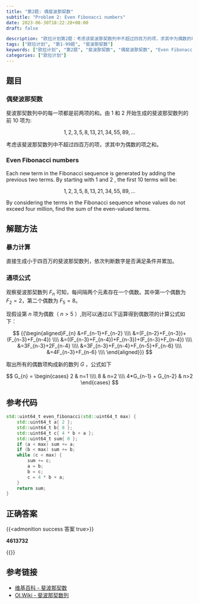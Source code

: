 ```yaml
---
title: "第2题: 偶斐波那契数"
subtitle: "Problem 2: Even Fibonacci numbers"
date: 2023-06-30T18:22:28+08:00
draft: false

description: "欧拉计划第2题：考虑该斐波那契数列中不超过四百万的项，求其中为偶数的项之和"
tags: ["欧拉计划", "第1-99题", "斐波那契数"]
keywords: ["欧拉计划", "第2题", "斐波那契数", "偶斐波那契数", "Even Fibonacci numbers"]
categories: ["欧拉计划"]
---
```

## 题目

### 偶斐波那契数

斐波那契数列中的每一项都是前两项的和。由 $1$ 和 $2$ 开始生成的斐波那契数列的前 $10$ 项为:

$$
1, 2, 3, 5, 8, 13, 21, 34, 55, 89, \ldots
$$

考虑该斐波那契数列中不超过四百万的项，求其中为偶数的项之和。

### Even Fibonacci numbers

Each new term in the Fibonacci sequence is generated by adding the previous two terms. By starting with $1$ and $2$ , the first $10$ terms will be:

$$
1, 2, 3, 5, 8, 13, 21, 34, 55, 89, \ldots
$$

By considering the terms in the Fibonacci sequence whose values do not exceed four million, find the sum of the even-valued terms.

## 解题方法

### 暴力计算

直接生成小于四百万的斐波那契数列，依次判断数字是否满足条件并累加。

### 通项公式

观察斐波那契数列 $F_{n}$ 可知，每间隔两个元素存在一个偶数。其中第一个偶数为 $F_{2}=2$，第二个偶数为 $F_{5}=8$。

现假设第 $n$ 项为偶数（ $n>5$ ）,则可以通过以下运算得到偶数项的计算公式如下：

$$
{{\begin{aligned}F_{n}
&=F_{n-1}+F_{n-2} \\\\
&=(F_{n-2}+F_{n-3})+(F_{n-3}+F_{n-4}) \\\\
&=((F_{n-3}+F_{n-4})+F_{n-3})+(F_{n-3}+F_{n-4}) \\\\
&=3F_{n-3}+2F_{n-4} \\\\
&=3F_{n-3}+F_{n-4}+F_{n-5}+F_{n-6} \\\\
&=4F_{n-3}+F_{n-6} \\\\
\end{aligned}}}
$$

取出所有的偶数项构成新的数列 $G$ ，公式如下

$$
G_{n} = \begin{cases}
    2 & n=1 \\\\
    8 & n=2 \\\\
    4*G_{n-1} + G_{n-2} & n>2
\end{cases}
$$

## 参考代码

```cpp
std::uint64_t even_fibonacci(std::uint64_t max) {
    std::uint64_t a{ 2 };
    std::uint64_t b{ 8 };
    std::uint64_t c{ 4 * b + a };
    std::uint64_t sum{ 0 };
    if (a < max) sum += a;
    if (b < max) sum += b;
    while (c < max) {
        sum += c;
        a = b;
        b = c;
        c = 4 * b + a;
    }
    return sum;
}
```

<div class="hide">

## 正确答案

{{<admonition success 答案 true>}}

**4613732**

{{</admonition >}}

</div>

## 参考链接

- [维基百科 - 斐波那契数](https://zh.wikipedia.org/wiki/%E6%96%90%E6%B3%A2%E9%82%A3%E5%A5%91%E6%95%B0)
- [OI.Wiki - 斐波那契数列](https://oi.wiki/math/combinatorics/fibonacci/)